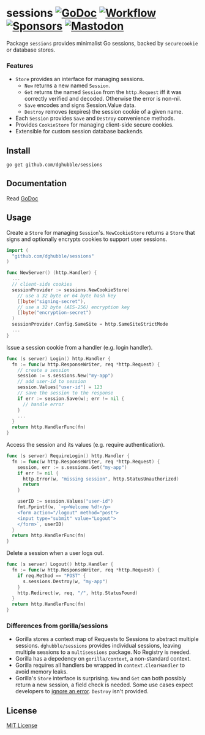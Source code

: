 # sessions [![GoDoc](https://pkg.go.dev/badge/github.com/dghubble/sessions.svg)](https://pkg.go.dev/github.com/dghubble/sessions) [![Workflow](https://github.com/dghubble/sessions/actions/workflows/test.yaml/badge.svg)](https://github.com/dghubble/sessions/actions/workflows/test.yaml?query=branch%3Amain) [![Sponsors](https://img.shields.io/github/sponsors/dghubble?logo=github)](https://github.com/sponsors/dghubble) [![Mastodon](https://img.shields.io/badge/follow-news-6364ff?logo=mastodon)](https://fosstodon.org/@typhoon)

Package `sessions` provides minimalist Go sessions, backed by `securecookie` or database stores.

### Features

* `Store` provides an interface for managing sessions.
    * `New` returns a new named `Session`.
    * `Get` returns the named `Session` from the `http.Request` iff it was correctly verified and decoded. Otherwise the error is non-nil.
    * `Save` encodes and signs Session.Value data.
    * `Destroy` removes (expires) the session cookie of a given name.
* Each `Session` provides `Save` and `Destroy` convenience methods.
* Provides `CookieStore` for managing client-side secure cookies.
* Extensible for custom session database backends.

## Install

```
go get github.com/dghubble/sessions
```

## Documentation

Read [GoDoc](https://godoc.org/github.com/dghubble/sessions)

## Usage

Create a `Store` for managing `Session`'s. `NewCookieStore` returns a `Store` that signs and optionally encrypts cookies to support user sessions.

```go
import (
  "github.com/dghubble/sessions"
)

func NewServer() (http.Handler) {
  ...
  // client-side cookies
  sessionProvider := sessions.NewCookieStore(
    // use a 32 byte or 64 byte hash key
    []byte("signing-secret"),
    // use a 32 byte (AES-256) encryption key
    []byte("encryption-secret")
  )
  sessionProvider.Config.SameSite = http.SameSiteStrictMode
  ...
}
```

Issue a session cookie from a handler (e.g. login handler).

```go
func (s server) Login() http.Handler {
  fn := func(w http.ResponseWriter, req *http.Request) {
    // create a session
    session := s.sessions.New("my-app")
    // add user-id to session
    session.Values["user-id"] = 123
    // save the session to the response
    if err := session.Save(w); err != nil {
      // handle error
    }
    ...
  }
  return http.HandlerFunc(fn)
}
```

Access the session and its values (e.g. require authentication).

```go
func (s server) RequireLogin() http.Handler {
  fn := func(w http.ResponseWriter, req *http.Request) {
    session, err := s.sessions.Get("my-app")
    if err != nil {
      http.Error(w, "missing session", http.StatusUnauthorized)
      return
    }

    userID := session.Values("user-id")
    fmt.Fprintf(w, `<p>Welcome %d!</p>
    <form action="/logout" method="post">
    <input type="submit" value="Logout">
    </form>`, userID)
  }
  return http.HandlerFunc(fn)
}
```

Delete a session when a user logs out.

```go
func (s server) Logout() http.Handler {
  fn := func(w http.ResponseWriter, req *http.Request) {
    if req.Method == "POST" {
      s.sessions.Destroy(w, "my-app")
    }
    http.Redirect(w, req, "/", http.StatusFound)
  }
  return http.HandlerFunc(fn)
}
```

### Differences from gorilla/sessions

* Gorilla stores a context map of Requests to Sessions to abstract multiple sessions. `dghubble/sessions` provides individual sessions, leaving multiple sessions to a `multisessions` package. No Registry is needed.
* Gorilla has a depedency on `gorilla/context`, a non-standard context.
* Gorilla requires all handlers be wrapped in `context.ClearHandler` to avoid memory leaks.
* Gorilla's `Store` interface is surprising. `New` and `Get` can both possibly return a new session, a field check is needed. Some use cases expect developers to [ignore an error](https://github.com/gorilla/sessions/blob/master/doc.go#L32). `Destroy` isn't provided.

## License

[MIT License](LICENSE)
